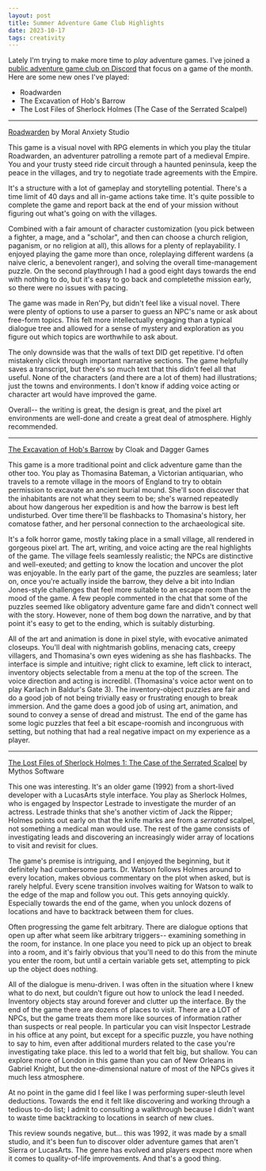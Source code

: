 ```yaml
--- 
layout: post
title: Summer Adventure Game Club Highlights
date: 2023-10-17
tags: creativity
---
```


Lately I'm trying to make more time to *play* adventure games. I've
joined a [public adventure game club on
Discord](https://discord.gg/auMAktw3u7) that focus on a game of the
month. Here are some new ones I've played:

- Roadwarden
- The Excavation of Hob's Barrow
- The Lost Files of Sherlock Holmes (The Case of the Serrated Scalpel)

------------------------

[Roadwarden](https://en.wikipedia.org/wiki/Roadwarden) by Moral Anxiety Studio

This game is a visual novel with RPG elements in which you play the
titular Roadwarden, an adventurer patrolling a remote part of a
medieval Empire. You and your trusty steed ride circuit through a
haunted peninsula, keep the peace in the villages, and try to
negotiate trade agreements with the Empire.

It's a structure with a lot of gameplay and storytelling
potential. There's a time limit of 40 days and all in-game actions
take time. It's quite possible to complete the game and report back at
the end of your mission without figuring out what's going on with the
villages.

Combined with a fair amount of character customization (you pick
between a fighter, a mage, and a "scholar", and then can choose a
church religion, paganism, or no religion at all), this allows for a
plenty of replayability. I enjoyed playing the game more than once,
roleplaying different wardens (a naive cleric, a benevolent ranger), and
solving the overall time-management puzzle. On the second playthrough
I had a good eight days towards the end with nothing to do, but it's
easy to go back and completethe mission early, so there were no
issues with pacing.

The game was made in Ren'Py, but didn't feel like a visual novel.
There were plenty of options to use a parser to guess an NPC's name or
ask about free-form topics. This felt more intellectually engaging
than a typical dialogue tree and allowed for a sense of mystery and
exploration as you figure out which topics are worthwhile to ask
about.

The only downside was that the walls of text DID get repetitive. I'd
often mistakenly click through important narrative sections. The game
helpfully saves a transcript, but there's so much text that this
didn't feel all that useful. None of the characters (and there are a
lot of them) had illustrations; just the towns and environments. I
don't know if adding voice acting or character art would have improved
the game.

Overall-- the writing is great, the design is great, and the pixel art
environments are well-done and create a great deal of
atmosphere. Highly recommended.


---------------

[The Excavation of Hob's Barrow](https://en.wikipedia.org/wiki/The_Excavation_of_Hob%27s_Barrow) by Cloak and Dagger Games

This game is a more traditional point and click adventure game than
the other too. You play as Thomasina Bateman, a Victorian antiquarian,
who travels to a remote village in the moors of England to try to
obtain permission to excavate an ancient burial mound. She'll soon
discover that the inhabitants are not what they seem to be; she's
warned repeatedly about how dangerous her expedition is and how the
barrow is best left undisturbed. Over time there'll be flashbacks to
Thomasina's history, her comatose father, and her personal connection
to the archaeological site.

It's a folk horror game, mostly taking place in a small village, all
rendered in gorgeous pixel art. The art, writing, and voice acting are
the real highlights of the game. The village feels seamlessly
realistic; the NPCs are distinctive and well-exeuted; and getting to
know the location and uncover the plot was enjoyable. In the early
part of the game, the puzzles are seamless; later on, once you're
actually inside the barrow, they delve a bit into Indian Jones-style
challenges that feel more suitable to an escape room than the mood of
the game. A few people commented in the chat that some of the puzzles
seemed like obligatory adventure game fare and didn't connect well
with the story. However, none of them bog down the narrative, and by
that point it's easy to get to the ending, which is suitably
disturbing.

All of the art and animation is done in pixel style, with evocative
animated closeups. You'll deal with nightmarish goblins, menacing
cats, creepy villagers, and Thomasina's own eyes widening as she has
flashbacks. The interface is simple and intuitive; right click to
examine, left click to interact, inventory objects selectable from a
menu at the top of the screen. The voice direction and acting is
incredibl. (Thomasina's voice actor went on to play Karlach in
Baldur's Gate 3). The inventory-object puzzles are fair and do a good
job of not being trivially easy or frustrating enough to break
immersion. And the game does a good job of using art, animation, and
sound to convey a sense of dread and mistrust. The end of the game has
some logic puzzles that feel a bit escape-roomish and incongruous with
setting, but nothing that had a real negative impact on my experience
as a player.

---------

[The Lost Files of Sherlock Holmes 1: The Case of the Serrated
Scalpel](https://en.wikipedia.org/wiki/The_Lost_Files_of_Sherlock_Holmes)
by Mythos Software

This one was interesting. It's an older game (1992) from a short-lived
developer with a LucasArts style interface. You play as Sherlock
Holmes, who is engaged by Inspector Lestrade to investigate the murder
of an actress. Lestrade thinks that she's another victim of Jack the
Ripper; Holmes points out early on that the knife marks are from a
*serrated* scalpel, not something a medical man would use. The rest of
the game consists of investigating leads and discovering an
increasingly wider array of locations to visit and revisit for clues.

The game's premise is intriguing, and I enjoyed the beginning, but it
definitely had cumbersome parts. Dr. Watson follows Holmes around to
every location, makes obvious commentary on the plot when asked, but
is rarely helpful. Every scene transition involves waiting for Watson
to walk to the edge of the map and follow you out. This gets annoying
quickly. Especially towards the end of the game, when you unlock
dozens of locations and have to backtrack between them for clues.

Often progressing the game felt arbitrary. There are dialogue options
that open up after what seem like arbitrary triggers-- examining
something in the room, for instance. In one place you need to pick up
an object to break into a room, and it's fairly obvious that you'll
need to do this from the minute you enter the room, but until a
certain variable gets set, attempting to pick up the object does
nothing.

All of the dialogue is menu-driven. I was often in the situation where
I knew what to do next, but couldn't figure out how to unlock the lead
I needed. Inventory objects stay around forever and clutter up the
interface. By the end of the game there are dozens of places to
visit. There are a LOT of NPCs, but the game treats them more like
sources of information rather than suspects or real people. In
particular you can visit Inspector Lestrade in his office at any
point, but except for a specific puzzle, you have nothing to say to
him, even after additional murders related to the case you're
investigating take place. this led to a world that felt big, but
shallow. You can explore more of London in this game than you can of
New Orleans in Gabriel Knight, but the one-dimensional nature of most
of the NPCs gives it much less atmosphere.

At no point in the game did I feel like I was performing super-sleuth
level deductions. Towards the end it felt like discovering and working
through a tedious to-do list; I admit to consulting a walkthrough
because I didn't want to waste time backtracking to locations in
search of new clues.

This review sounds negative, but... this was 1992, it was made by a
small studio, and it's been fun to discover older adventure games that
aren't Sierra or LucasArts. The genre has evolved and players expect
more when it comes to quality-of-life improvements. And that's a good
thing.

